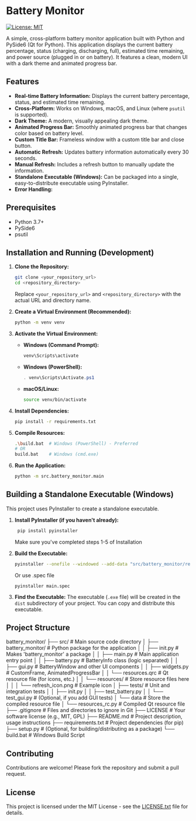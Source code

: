 # Battery Monitor

[![License: MIT](https://img.shields.io/badge/License-MIT-yellow.svg)](https://opensource.org/licenses/MIT)

A simple, cross-platform battery monitor application built with Python and PySide6 (Qt for Python). This application displays the current battery percentage, status (charging, discharging, full), estimated time remaining, and power source (plugged in or on battery). It features a clean, modern UI with a dark theme and animated progress bar.

## Features

*   **Real-time Battery Information:** Displays the current battery percentage, status, and estimated time remaining.
*   **Cross-Platform:** Works on Windows, macOS, and Linux (where `psutil` is supported).
*   **Dark Theme:** A modern, visually appealing dark theme.
*   **Animated Progress Bar:** Smoothly animated progress bar that changes color based on battery level.
*   **Custom Title Bar:**  Frameless window with a custom title bar and close button.
*   **Automatic Refresh:** Updates battery information automatically every 30 seconds.
*   **Manual Refresh:**  Includes a refresh button to manually update the information.
*   **Standalone Executable (Windows):**  Can be packaged into a single, easy-to-distribute executable using PyInstaller.
* **Error Handling:**

## Prerequisites

*   Python 3.7+
*   PySide6
*   psutil

## Installation and Running (Development)

1.  **Clone the Repository:**

    ```bash
    git clone <your_repository_url>
    cd <repository_directory>
    ```
    Replace `<your_repository_url>` and `<repository_directory>` with the actual URL and directory name.

2.  **Create a Virtual Environment (Recommended):**

    ```bash
    python -m venv venv
    ```

3.  **Activate the Virtual Environment:**

    *   **Windows (Command Prompt):**
        ```bash
        venv\Scripts\activate
        ```
    *   **Windows (PowerShell):**
        ```powershell
        . venv\Scripts\Activate.ps1
        ```
    *   **macOS/Linux:**
        ```bash
        source venv/bin/activate
        ```

4.  **Install Dependencies:**

    ```bash
    pip install -r requirements.txt
    ```

5.  **Compile Resources:**

    ```bash
    .\build.bat  # Windows (PowerShell) - Preferred
    # OR
    build.bat    # Windows (cmd.exe)
    ```

6.  **Run the Application:**

    ```bash
    python -m src.battery_monitor.main
    ```

## Building a Standalone Executable (Windows)

This project uses PyInstaller to create a standalone executable.

1.  **Install PyInstaller (if you haven't already):**

    ```bash
     pip install pyinstaller
    ```
     Make sure you've completed steps 1-5 of Installation

2.  **Build the Executable:**
      ```bash
      pyinstaller --onefile --windowed --add-data "src/battery_monitor/resources;resources" --icon=src/battery_monitor/resources/refresh_icon.png src/battery_monitor/main.py
      ```
     Or use .spec file
     ```
     pyinstaller main.spec
     ```

3.  **Find the Executable:** The executable (`.exe` file) will be created in the `dist` subdirectory of your project. You can copy and distribute this executable.

## Project Structure
battery_monitor/
├── src/                  # Main source code directory
│   ├── battery_monitor/    # Python package for the application
│   │   ├── init.py   # Makes 'battery_monitor' a package
│   │   ├── main.py       # Main application entry point
│   │   ├── battery.py    # BatteryInfo class (logic separated)
│   │   ├── gui.py        # BatteryWindow and other UI components
│   │   ├── widgets.py    # CustomFrame, AnimatedProgressBar
│   │   └── resources.qrc # Qt resource file (for icons, etc.)
│   │   └── resources/    # Store resource files here
│   │   │     └── refresh_icon.png  # Example icon
│   ├── tests/            # Unit and integration tests
│   │   ├── init.py
│   │   ├── test_battery.py
│   │   └── test_gui.py     # (Optional, if you add GUI tests)
│   └── data           # Store the compiled resource file
│       └── resources_rc.py # Compiled Qt resource file
├── .gitignore            # Files and directories to ignore in Git
├── LICENSE               # Your software license (e.g., MIT, GPL)
├── README.md             # Project description, usage instructions
├── requirements.txt      # Project dependencies (for pip)
├── setup.py              # (Optional, for building/distributing as a package)
└── build.bat      # Windows Build Script


## Contributing

Contributions are welcome!  Please fork the repository and submit a pull request.

## License

This project is licensed under the MIT License - see the [LICENSE.txt](LICENSE.txt) file for details.
